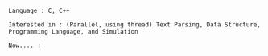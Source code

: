     Language : C, C++

    Interested in : (Parallel, using thread) Text Parsing, Data Structure, Programming Language, and Simulation

    Now.... : 

